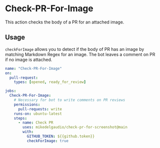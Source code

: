 # Check-PR-For-Image

This action checks the body of a PR for an attached image.

## Usage

`checkForImage` allows you to detect if the body of PR has an image by matching Markdown Regex for an image. The bot leaves a comment on PR if no image is attached.

```yaml
name: "Check-PR-For-Image"
on:
  pull-request:
    types: [opened, ready_for_review]

jobs:
  Check-PR-For-Image:
    # Necessary for bot to write comments on PR reviews
    permissions:
      pull-requests: write
    runs-on: ubuntu-latest
    steps:
      - name: Check PR
        uses: mikedelgaudio/check-pr-for-screenshot@main
        with:
          GITHUB_TOKEN: ${{github.token}}
          checkForImage: true
```
